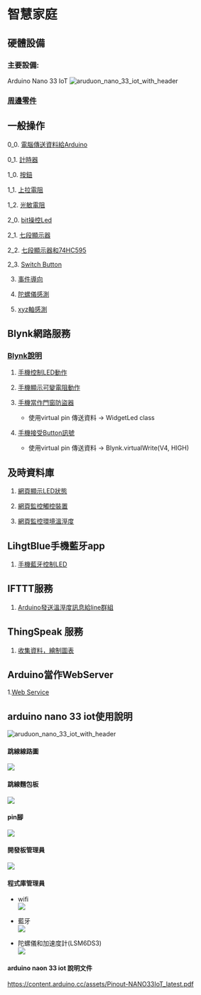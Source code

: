 # 智慧家庭
## 硬體設備
### 主要設備:
Arduino Nano 33 IoT
![aruduon_nano_33_iot_with_header](abx00032_iso.jpg)
### [周邊零件](./周邊零件/README.md)
## 一般操作
0_0. [電腦傳送資料給Arduino](./一般操作/0_0由電腦傳送資料給Arduino/)

0_1. [計時器](./一般操作/0_1計時器/)

1_0. [按鈕](./一般操作/1_0無使用上拉電阻/)

1_1. [上拉電阻](./一般操作/1_1上拉電阻/)

1_2. [光敏電阻](./一般操作/1_2光敏電阻/)

2_0. [bit操控Led](./一般操作/2_0bitLed/)

2_1. [七段顯示器](./一般操作/2_1七段顯示器/)

2_2. [七段顯示器和74HC595](./一般操作/2_2七段顯示器和74HC595/)

2_3. [Switch Button](./一般操作/2_3switchButton/)

3. [事件導向](https://github.com/roberthsu2003/smartHome/tree/master/%E4%B8%80%E8%88%AC%E6%93%8D%E4%BD%9C/3%E4%BA%8B%E4%BB%B6%E5%B0%8E%E5%90%91/1%E9%96%93%E9%9A%94%E6%99%82%E9%96%93%E5%9F%B7%E8%A1%8C)

4. [陀螺儀感測](https://github.com/roberthsu2003/smartHome/tree/master/%E4%B8%80%E8%88%AC%E6%93%8D%E4%BD%9C/4%E9%99%80%E8%9E%BA%E5%84%80%E6%84%9F%E6%B8%AC)

5. [xyz軸感測](https://github.com/roberthsu2003/smartHome/tree/master/%E4%B8%80%E8%88%AC%E6%93%8D%E4%BD%9C/5xyz%E8%BB%B8%E6%84%9F%E6%B8%AC)

## Blynk網路服務
### [Blynk說明](./使用Blynk)
1. [手機控制LED動作](https://github.com/roberthsu2003/smartHome/tree/master/%E4%BD%BF%E7%94%A8Blynk/1led_control)

2. [手機顯示可變電阻動作](https://github.com/roberthsu2003/smartHome/tree/master/%E4%BD%BF%E7%94%A8Blynk/2%E5%8F%AF%E8%AE%8A%E9%9B%BB%E9%98%BB)

3. [手機當作門窗防盜器](./使用Blynk/3迷你磁簧開關/)
	- 使用virtual pin 傳送資料 -> WidgetLed class

4. [手機接受Button訊號](./使用Blynk/4Button/)
	- 使用virtual pin 傳送資料 -> Blynk.virtualWrite(V4, HIGH)

## 及時資料庫
1. [網頁顯示LED狀態](https://github.com/roberthsu2003/smartHome/tree/master/%E5%8F%8A%E6%99%82%E8%B3%87%E6%96%99%E5%BA%AB/1led_control)

2. [網頁監控觸控裝置](https://github.com/roberthsu2003/smartHome/tree/master/%E5%8F%8A%E6%99%82%E8%B3%87%E6%96%99%E5%BA%AB/2touch_sensor)

3. [網頁監控環境溫溼度](https://github.com/roberthsu2003/smartHome/tree/master/%E5%8F%8A%E6%99%82%E8%B3%87%E6%96%99%E5%BA%AB/3dht11) 

## LihgtBlue手機藍牙app
1. [手機藍牙控制LED](https://github.com/roberthsu2003/smartHome/tree/master/%E4%BD%BF%E7%94%A8%E8%97%8D%E7%89%99/1led_control)

## IFTTT服務
1. [Arduino發送溫溼度訊息給line群組](https://github.com/roberthsu2003/smartHome/tree/master/%E4%BD%BF%E7%94%A8IFTTT/1dht11)

## ThingSpeak 服務
1. [收集資料，繪制圖表](https://github.com/roberthsu2003/smartHome/tree/master/%E4%BD%BF%E7%94%A8ThingSpeak)


## Arduino當作WebServer
1.[Web Service](https://github.com/roberthsu2003/smartHome/tree/master/%E7%95%B6%E4%BD%9CWebServer)


## arduino nano 33 iot使用說明
![aruduon_nano_33_iot_with_header](abx00032_iso.jpg)


#### 跳線線路圖

![](nanoV33_bb.jpg)

#### 跳線麵包板
![](IMG_0383.jpg)

#### pin腳
![](pin.jpg)

#### 開發板管理員
![](boardManager.png)

#### 程式庫管理員
- wifi  
![](wifinina.png)

- 藍牙   
![](arduinoBLE.png)

- 陀螺儀和加速度計(LSM6DS3)  
![](LSM6DS3.png)

#### arduino naon 33 iot 說明文件
https://content.arduino.cc/assets/Pinout-NANO33IoT_latest.pdf
